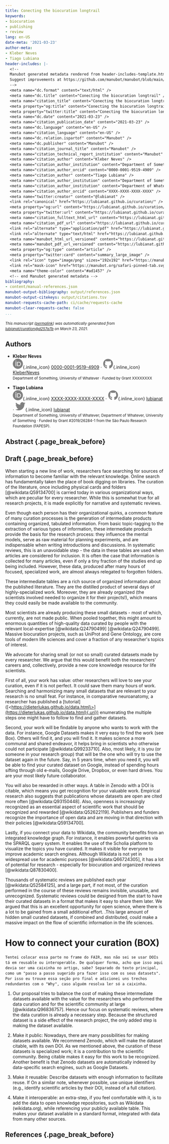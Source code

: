 ```yaml
---
title: Conecting the biocuration longtrail
keywords:
- biocuration
- publishing
- review
lang: en-US
date-meta: '2021-03-23'
author-meta:
- Kleber Neves
- Tiago Lubiana
header-includes: |-
  <!--
  Manubot generated metadata rendered from header-includes-template.html.
  Suggest improvements at https://github.com/manubot/manubot/blob/main/manubot/process/header-includes-template.html
  -->
  <meta name="dc.format" content="text/html" />
  <meta name="dc.title" content="Conecting the biocuration longtrail" />
  <meta name="citation_title" content="Conecting the biocuration longtrail" />
  <meta property="og:title" content="Conecting the biocuration longtrail" />
  <meta property="twitter:title" content="Conecting the biocuration longtrail" />
  <meta name="dc.date" content="2021-03-23" />
  <meta name="citation_publication_date" content="2021-03-23" />
  <meta name="dc.language" content="en-US" />
  <meta name="citation_language" content="en-US" />
  <meta name="dc.relation.ispartof" content="Manubot" />
  <meta name="dc.publisher" content="Manubot" />
  <meta name="citation_journal_title" content="Manubot" />
  <meta name="citation_technical_report_institution" content="Manubot" />
  <meta name="citation_author" content="Kleber Neves" />
  <meta name="citation_author_institution" content="Department of Something, University of Whatever" />
  <meta name="citation_author_orcid" content="0000-0001-9519-4909" />
  <meta name="citation_author" content="Tiago Lubiana" />
  <meta name="citation_author_institution" content="Department of Something, University of Whatever" />
  <meta name="citation_author_institution" content="Department of Whatever, University of Something" />
  <meta name="citation_author_orcid" content="XXXX-XXXX-XXXX-XXXX" />
  <meta name="twitter:creator" content="@lubianat" />
  <link rel="canonical" href="https://lubianat.github.io/curation/" />
  <meta property="og:url" content="https://lubianat.github.io/curation/" />
  <meta property="twitter:url" content="https://lubianat.github.io/curation/" />
  <meta name="citation_fulltext_html_url" content="https://lubianat.github.io/curation/" />
  <meta name="citation_pdf_url" content="https://lubianat.github.io/curation/manuscript.pdf" />
  <link rel="alternate" type="application/pdf" href="https://lubianat.github.io/curation/manuscript.pdf" />
  <link rel="alternate" type="text/html" href="https://lubianat.github.io/curation/v/d257a7b60c8781f1fbcd3df787aa0db1c2705847/" />
  <meta name="manubot_html_url_versioned" content="https://lubianat.github.io/curation/v/d257a7b60c8781f1fbcd3df787aa0db1c2705847/" />
  <meta name="manubot_pdf_url_versioned" content="https://lubianat.github.io/curation/v/d257a7b60c8781f1fbcd3df787aa0db1c2705847/manuscript.pdf" />
  <meta property="og:type" content="article" />
  <meta property="twitter:card" content="summary_large_image" />
  <link rel="icon" type="image/png" sizes="192x192" href="https://manubot.org/favicon-192x192.png" />
  <link rel="mask-icon" href="https://manubot.org/safari-pinned-tab.svg" color="#ad1457" />
  <meta name="theme-color" content="#ad1457" />
  <!-- end Manubot generated metadata -->
bibliography:
- content/manual-references.json
manubot-output-bibliography: output/references.json
manubot-output-citekeys: output/citations.tsv
manubot-requests-cache-path: ci/cache/requests-cache
manubot-clear-requests-cache: false
...
```







<small><em>
This manuscript
([permalink](https://lubianat.github.io/curation/v/d257a7b60c8781f1fbcd3df787aa0db1c2705847/))
was automatically generated
from [lubianat/curation@d257a7b](https://github.com/lubianat/curation/tree/d257a7b60c8781f1fbcd3df787aa0db1c2705847)
on March 23, 2021.
</em></small>

## Authors



+ **Kleber Neves**<br>
    ![ORCID icon](images/orcid.svg){.inline_icon}
    [0000-0001-9519-4909](https://orcid.org/0000-0001-9519-4909)
    · ![GitHub icon](images/github.svg){.inline_icon}
    [KleberNeves](https://github.com/KleberNeves)<br>
  <small>
     Department of Something, University of Whatever
     · Funded by Grant XXXXXXXX
  </small>

+ **Tiago Lubiana**<br>
    ![ORCID icon](images/orcid.svg){.inline_icon}
    [XXXX-XXXX-XXXX-XXXX](https://orcid.org/XXXX-XXXX-XXXX-XXXX)
    · ![GitHub icon](images/github.svg){.inline_icon}
    [lubianat](https://github.com/lubianat)
    · ![Twitter icon](images/twitter.svg){.inline_icon}
    [lubianat](https://twitter.com/lubianat)<br>
  <small>
     Department of Something, University of Whatever; Department of Whatever, University of Something
     · Funded by Grant \#2019/26284-1 from the São Paulo Research Foundation (FAPESP).
  </small>



## Abstract {.page_break_before}




## Draft {.page_break_before}

When starting a new line of work, researchers face searching for sources of information to become familiar with the relevant knowledge. Online search has fundamentally taken the place of book digging on libraries. The curation of the literature, once including physical cards and folders [@wikidata:Q59134700] is carried today in various organizational ways, which are peculiar for every researcher. While this is somewhat true for all research projects, it is made explicitly for narrative and systematic reviews.

Even though each person has their organizational quirks, a common feature of many curation processes is the generation of intermediate products containing organized, tabulated information. From basic topic-tagging to the extraction of various types of information, these intermediate products provide the basis for the research process: they influence the mental models, serve as raw material for planning experiments, and are indispensable when writing introductions and discussions. In systematic reviews, this is an unavoidable step - the data in these tables are used when articles are considered for inclusion. It is often the case that information is collected for many articles, even if only a tiny fraction of the studies end up being included. However, these data, produced after many hours of focused, specialized work, are almost always relegated to forgotten folders.

These intermediate tables are a rich source of organized information about the published literature. They are the distilled product of several days of highly-specialized work. Moreover, they are already organized (the scientists involved needed to organize it for their projects!), which means they could easily be made available to the community.

Most scientists are already producing these small datasets - most of which, currently, are not made public. When pooled together, this might amount to enormous quantities of high-quality data curated by people with the relevant local-expertise [@wikidata:Q24790499] [@wikidata:Q24790499]. Massive biocuration projects, such as UniProt and Gene Ontology, are core tools of modern life sciences and cover a fraction of any researcher's topics of interest.

We advocate for sharing small (or not so small) curated datasets made by every researcher. We argue that this would benefit both the researchers' careers and, collectively, provide a new core knowledge resource for life scientists.

First of all, your work has value: other researchers will love to see your curation, even if it is not perfect. It could save them many hours of work. Searching and harmonizing many small datasets that are relevant to your research is no small feat. For instance, in comparative neuroanatomy, a researcher has published a [tutorial] ([\<https://dieterlukas.github.io/data.html\>](https://dieterlukas.github.io/data.html){.uri}) enumerating the multiple steps one might have to follow to find and gather datasets.

Second, your work will be findable by anyone who wants to work with the data. For instance, Google Datasets makes it very easy to find the work (see Box). Others will find it, and you will find it. It makes science a more communal and shared endeavor, it helps bring in scientists who otherwise could not participate [@wikidata:Q99233710]. Also, most likely, it is you (or someone in your research group) that will be the one who will try to use the dataset again in the future. Say, in 5 years time, when you need it, you will be able to find your curated dataset on Google, instead of spending hours sifting through old e-mails, Google Drive, Dropbox, or even hard drives. You are your most likely future collaborator.

You will also be rewarded in other ways. A table in Zenodo with a DOI is citable, which means you get recognition for your valuable work. Empirical research also suggests that publications whose datasets are open are cited more often [@wikidata:Q93150448]. Also, openness is increasingly recognized as an essential aspect of scientific work that should be recognized and rewarded [@wikidata:Q52622119]. Publishers and funders recognize the importance of open data and are moving in that direction with their policies [@wikidata:Q59134700].

Lastly, if you connect your data to Wikidata, the community benefits from an integrated knowledge graph. For instance, it enables powerful queries via the SPARQL query system. It enables the use of the Scholia platform to visualize the topics you have curated. It makes it visible for everyone to improve academic search engines. Although Wikidata is not yet in widespread use for academic purposes [@wikidata:Q66724305], it has a lot of potential for research - especially for biocuration and organized reviews [@wikidata:Q87830400].

Thousands of systematic reviews are published each year [@wikidata:Q52584125], and a large part, if not most, of the curation performed in the course of these reviews remains invisible, unusable, and unrecognized. Systematic reviews could be designed from the start to have their curated datasets in a format that makes it easy to share them later. We argued that this is an excellent opportunity for open science, where there is a lot to be gained from a small additional effort. .This large amount of hidden small curated datasets, if combined and distributed, could make a massive impact on the flow of scientific information in the life sciences.

# How to connect your curation (BOX)

`Tentei colocar essa parte no frame do FAIR, mas não sei se usar DOIs tá em reusable ou interoperable. De qualquer forma, acho que isso aqui devia ser uma caixinha no artigo, sabe? Separado do texto principal, como um "passo a passo sugerido pra fazer isso com os seus datasets". Por isso eu trouxe essa seção pro final e adicionei uns trechos redundantes com o "Why", caso alguém resolva ler só a caixinha.`

1.  Our proposal tries to balance the cost of making these intermediate datasets available with the value for the researchers who performed the data curation and for the scientific community at large [@wikidata:Q96836757]. Hence our focus on systematic reviews, where the data curation is already a necessary step. Because the structured dataset is a side effect of the research project, the only added step is making the dataset available.

2.  Make it public: Nowadays, there are many possibilities for making datasets available. We recommend Zenodo, which will make the dataset citable, with its own DOI. As we mentioned above, the curation of these datasets is specialized work; it is a contribution to the scientific community. Being citable makes it easy for this work to be recognized. Another benefit is that Zenodo datasets are automatically indexed by data-specific search engines, such as Google Datasets.

3.  Make it reusable: Describe datasets with enough information to facilitate reuse. If On a similar note, whenever possible, use unique identifiers (e.g., identify scientific articles by their DOI, instead of a full citation).

4.  Make it interoperable: an extra-step, if you feel comfortable with it, is to add the data to open knowledge repositories, such as Wikidata (wikidata.org), while referencing your publicly available table. This makes your dataset available in a standard format, integrated with data from many other sources.


## References {.page_break_before}

<!-- Explicitly insert bibliography here -->
<div id="refs"></div>
